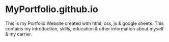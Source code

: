 # MyPortfolio.github.io
This is my Portfolio Website created with html, css, js &amp; google sheets. This contains my introduction, skills, education &amp; other information about myself &amp; my carrier.
